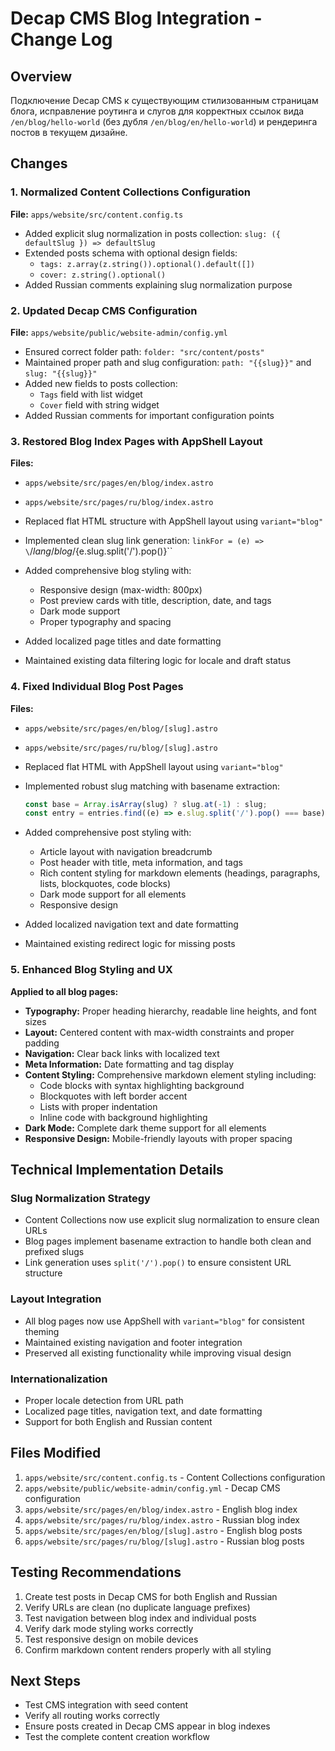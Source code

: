 # Decap CMS Blog Integration - Change Log

## Overview
Подключение Decap CMS к существующим стилизованным страницам блога, исправление роутинга и слугов для корректных ссылок вида `/en/blog/hello-world` (без дубля `/en/blog/en/hello-world`) и рендеринга постов в текущем дизайне.

## Changes

### 1. Normalized Content Collections Configuration
**File:** `apps/website/src/content.config.ts`

- Added explicit slug normalization in posts collection: `slug: ({ defaultSlug }) => defaultSlug`
- Extended posts schema with optional design fields:
  - `tags: z.array(z.string()).optional().default([])`
  - `cover: z.string().optional()`
- Added Russian comments explaining slug normalization purpose

### 2. Updated Decap CMS Configuration
**File:** `apps/website/public/website-admin/config.yml`

- Ensured correct folder path: `folder: "src/content/posts"`
- Maintained proper path and slug configuration: `path: "{{slug}}"` and `slug: "{{slug}}"`
- Added new fields to posts collection:
  - `Tags` field with list widget
  - `Cover` field with string widget
- Added Russian comments for important configuration points

### 3. Restored Blog Index Pages with AppShell Layout
**Files:** 
- `apps/website/src/pages/en/blog/index.astro`
- `apps/website/src/pages/ru/blog/index.astro`

- Replaced flat HTML structure with AppShell layout using `variant="blog"`
- Implemented clean slug link generation: `linkFor = (e) => \`/${lang}/blog/${e.slug.split('/').pop()}\``
- Added comprehensive blog styling with:
  - Responsive design (max-width: 800px)
  - Post preview cards with title, description, date, and tags
  - Dark mode support
  - Proper typography and spacing
- Added localized page titles and date formatting
- Maintained existing data filtering logic for locale and draft status

### 4. Fixed Individual Blog Post Pages
**Files:**
- `apps/website/src/pages/en/blog/[slug].astro`
- `apps/website/src/pages/ru/blog/[slug].astro`

- Replaced flat HTML with AppShell layout using `variant="blog"`
- Implemented robust slug matching with basename extraction:
  ```javascript
  const base = Array.isArray(slug) ? slug.at(-1) : slug;
  const entry = entries.find((e) => e.slug.split('/').pop() === base);
  ```
- Added comprehensive post styling with:
  - Article layout with navigation breadcrumb
  - Post header with title, meta information, and tags
  - Rich content styling for markdown elements (headings, paragraphs, lists, blockquotes, code blocks)
  - Dark mode support for all elements
  - Responsive design
- Added localized navigation text and date formatting
- Maintained existing redirect logic for missing posts

### 5. Enhanced Blog Styling and UX
**Applied to all blog pages:**

- **Typography:** Proper heading hierarchy, readable line heights, and font sizes
- **Layout:** Centered content with max-width constraints and proper padding
- **Navigation:** Clear back links with localized text
- **Meta Information:** Date formatting and tag display
- **Content Styling:** Comprehensive markdown element styling including:
  - Code blocks with syntax highlighting background
  - Blockquotes with left border accent
  - Lists with proper indentation
  - Inline code with background highlighting
- **Dark Mode:** Complete dark theme support for all elements
- **Responsive Design:** Mobile-friendly layouts with proper spacing

## Technical Implementation Details

### Slug Normalization Strategy
- Content Collections now use explicit slug normalization to ensure clean URLs
- Blog pages implement basename extraction to handle both clean and prefixed slugs
- Link generation uses `split('/').pop()` to ensure consistent URL structure

### Layout Integration
- All blog pages now use AppShell with `variant="blog"` for consistent theming
- Maintained existing navigation and footer integration
- Preserved all existing functionality while improving visual design

### Internationalization
- Proper locale detection from URL path
- Localized page titles, navigation text, and date formatting
- Support for both English and Russian content

## Files Modified
1. `apps/website/src/content.config.ts` - Content Collections configuration
2. `apps/website/public/website-admin/config.yml` - Decap CMS configuration  
3. `apps/website/src/pages/en/blog/index.astro` - English blog index
4. `apps/website/src/pages/ru/blog/index.astro` - Russian blog index
5. `apps/website/src/pages/en/blog/[slug].astro` - English blog posts
6. `apps/website/src/pages/ru/blog/[slug].astro` - Russian blog posts

## Testing Recommendations
1. Create test posts in Decap CMS for both English and Russian
2. Verify URLs are clean (no duplicate language prefixes)
3. Test navigation between blog index and individual posts
4. Verify dark mode styling works correctly
5. Test responsive design on mobile devices
6. Confirm markdown content renders properly with all styling

## Next Steps
- Test CMS integration with seed content
- Verify all routing works correctly
- Ensure posts created in Decap CMS appear in blog indexes
- Test the complete content creation workflow
